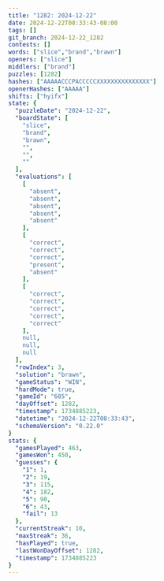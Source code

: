 ```yaml
---
title: "1282: 2024-12-22"
date: 2024-12-22T08:33:43-08:00
tags: []
git_branch: 2024-12-22_1282
contests: []
words: ["slice","brand","brawn"]
openers: ["slice"]
middlers: ["brand"]
puzzles: [1282]
hashes: ["AAAAACCCPACCCCCXXXXXXXXXXXXXXX"]
openerHashes: ["AAAAA"]
shifts: ["hyifx"]
state: {
  "puzzleDate": "2024-12-22",
  "boardState": [
    "slice",
    "brand",
    "brawn",
    "",
    "",
    ""
  ],
  "evaluations": [
    [
      "absent",
      "absent",
      "absent",
      "absent",
      "absent"
    ],
    [
      "correct",
      "correct",
      "correct",
      "present",
      "absent"
    ],
    [
      "correct",
      "correct",
      "correct",
      "correct",
      "correct"
    ],
    null,
    null,
    null
  ],
  "rowIndex": 3,
  "solution": "brawn",
  "gameStatus": "WIN",
  "hardMode": true,
  "gameId": "685",
  "dayOffset": 1282,
  "timestamp": 1734885223,
  "datetime": "2024-12-22T08:33:43",
  "schemaVersion": "0.22.0"
}
stats: {
  "gamesPlayed": 463,
  "gamesWon": 450,
  "guesses": {
    "1": 1,
    "2": 19,
    "3": 115,
    "4": 182,
    "5": 90,
    "6": 43,
    "fail": 13
  },
  "currentStreak": 10,
  "maxStreak": 36,
  "hasPlayed": true,
  "lastWonDayOffset": 1282,
  "timestamp": 1734885223
}
---
```

<!-- more -->
